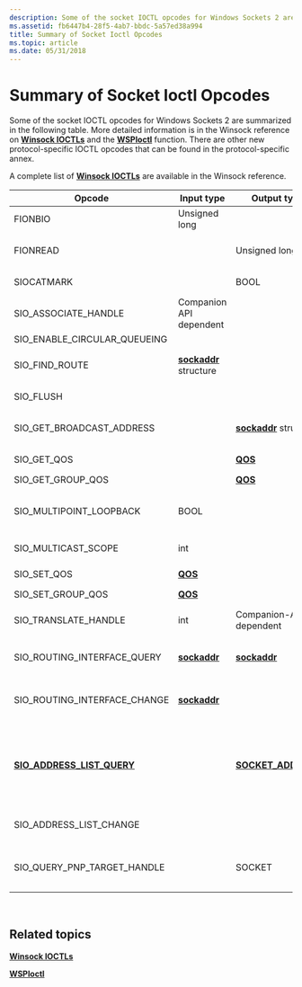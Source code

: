 ```yaml
---
description: Some of the socket IOCTL opcodes for Windows Sockets 2 are summarized in the following table.
ms.assetid: fb6447b4-28f5-4ab7-bbdc-5a57ed38a994
title: Summary of Socket Ioctl Opcodes
ms.topic: article
ms.date: 05/31/2018
---
```


# Summary of Socket Ioctl Opcodes

Some of the socket IOCTL opcodes for Windows Sockets 2 are summarized in the following table. More detailed information is in the Winsock reference on [**Winsock IOCTLs**](winsock-ioctls.md) and the [**WSPIoctl**](/previous-versions/windows/hardware/network/ff566296(v=vs.85)) function. There are other new protocol-specific IOCTL opcodes that can be found in the protocol-specific annex.

A complete list of [**Winsock IOCTLs**](winsock-ioctls.md) are available in the Winsock reference.



| Opcode                                                      | Input type                               | Output type                                 | Meaning                                                                                                                                                                                                            |
|-------------------------------------------------------------|------------------------------------------|---------------------------------------------|--------------------------------------------------------------------------------------------------------------------------------------------------------------------------------------------------------------------|
| FIONBIO                                                     | Unsigned long                            | <Not used>                            | Enables or disables nonblocking mode on the socket.                                                                                                                                                                |
| FIONREAD                                                    | <Not used>                         | Unsigned long                               | Determines the amount of data that can be read atomically from the socket.                                                                                                                                         |
| SIOCATMARK                                                  | <Not used>                         | BOOL                                        | Determines whether or not all OOB data has been read.                                                                                                                                                              |
| SIO\_ASSOCIATE\_HANDLE                                      | Companion API dependent                  | <Not used>                            | Associates the socket with the specified handle of a companion interface.                                                                                                                                          |
| SIO\_ENABLE\_CIRCULAR\_QUEUEING                             | <Not used>                         | <Not used>                            | Enables circular queuing.                                                                                                                                                                                          |
| SIO\_FIND\_ROUTE                                            | [**sockaddr**](sockaddr-2.md) structure | <Not used>                            | Requests the route to the specified address to be discovered.                                                                                                                                                      |
| SIO\_FLUSH                                                  | <Not used>                         | <Not used>                            | Discards current contents of the sending queue.                                                                                                                                                                    |
| SIO\_GET\_BROADCAST\_ADDRESS                                | <Not used>                         | [**sockaddr**](sockaddr-2.md) structure    | Retrieves the protocol-specific broadcast address to be used in [**WSPSendTo**](/previous-versions/windows/desktop/legacy/ms742291(v=vs.85)).                                                                                                                  |
| SIO\_GET\_QOS                                               | <Not used>                         | [**QOS**](/windows/win32/api/winsock2/ns-winsock2-qos)                          | Retrieves current flow specifications for the socket.                                                                                                                                                              |
| SIO\_GET\_GROUP\_QOS                                        | <Not used>                         | [**QOS**](/windows/win32/api/winsock2/ns-winsock2-qos)                          | Reserved.                                                                                                                                                                                                          |
| SIO\_MULTIPOINT\_LOOPBACK                                   | BOOL                                     | <Not used>                            | Controls whether data sent in a multipoint session will also be received by the same socket on the local host.                                                                                                     |
| SIO\_MULTICAST\_SCOPE                                       | int                                      | <Not used>                            | Specifies the scope over which multicast transmissions will occur.                                                                                                                                                 |
| SIO\_SET\_QOS                                               | [**QOS**](/windows/win32/api/winsock2/ns-winsock2-qos)                       | <Not used>                            | Establishes new flow specifications for the socket.                                                                                                                                                                |
| SIO\_SET\_GROUP\_QOS                                        | [**QOS**](/windows/win32/api/winsock2/ns-winsock2-qos)                       | <Not used>                            | Reserved.                                                                                                                                                                                                          |
| SIO\_TRANSLATE\_HANDLE                                      | int                                      | Companion-API dependent                     | Obtains a corresponding handle for socket *s* that is valid in the context of a companion interface.                                                                                                               |
| SIO\_ROUTING\_INTERFACE\_QUERY                              | [**sockaddr**](sockaddr-2.md)           | [**sockaddr**](sockaddr-2.md)              | Obtains the address of the local interface that should be used to send to the specified address.                                                                                                                   |
| SIO\_ROUTING\_INTERFACE\_CHANGE                             | [**sockaddr**](sockaddr-2.md)           | <Not used>                            | Requests notification of changes in information reported through SIO\_ROUTING\_INTERFACE\_QUERY for the specified address.                                                                                         |
| [**SIO\_ADDRESS\_LIST\_QUERY**](/previous-versions/windows/desktop/legacy/dd877219(v=vs.85)) | <Not used>                         | [**SOCKET\_ADDRESS**](/windows/desktop/api/Ws2def/ns-ws2def-socket_address) | Obtains a list of local transport addresses of the socket's protocol family to which the application can bind. The list of addresses varies based on address family and some addresses are excluded from the list. |
| SIO\_ADDRESS\_LIST\_CHANGE                                  | <Not used>                         | <Not used>                            | Requests notification of changes in information reported through SIO\_ADDRESS\_LIST\_QUERY                                                                                                                         |
| SIO\_QUERY\_PNP\_TARGET\_HANDLE                             | <Not used>                         | SOCKET                                      | Obtains socket descriptor of the next provider in the chain on which current socket depends in regards to PnP.                                                                                                     |



 

## Related topics

<dl> <dt>

[**Winsock IOCTLs**](winsock-ioctls.md)
</dt> <dt>

[**WSPIoctl**](/previous-versions/windows/hardware/network/ff566296(v=vs.85))
</dt> </dl>

 

 
